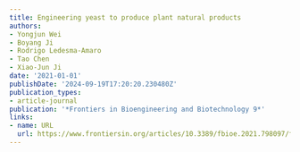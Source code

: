 ```yaml
---
title: Engineering yeast to produce plant natural products
authors:
- Yongjun Wei
- Boyang Ji
- Rodrigo Ledesma-Amaro
- Tao Chen
- Xiao-Jun Ji
date: '2021-01-01'
publishDate: '2024-09-19T17:20:20.230480Z'
publication_types:
- article-journal
publication: '*Frontiers in Bioengineering and Biotechnology 9*'
links:
- name: URL
  url: https://www.frontiersin.org/articles/10.3389/fbioe.2021.798097/full
---
```

